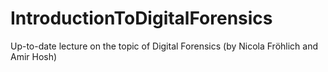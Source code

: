 # IntroductionToDigitalForensics
Up-to-date lecture on the topic of Digital Forensics (by Nicola Fröhlich and Amir Hosh)
